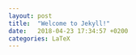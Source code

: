 ```yaml
---
layout: post
title:  "Welcome to Jekyll!"
date:   2018-04-23 17:34:57 +0200
categories: LaTeX
---
```


<script src="https://gist.github.com/stephmnt/3b29980f2efc070a60c649a97e5b4f91.js"></script>
